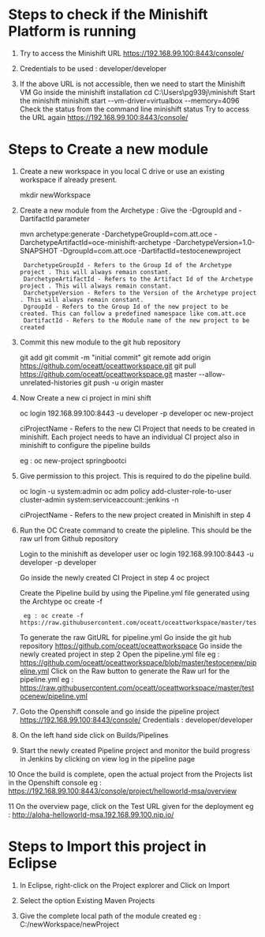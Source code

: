 # Steps to check if the Minishift Platform is running
1. Try to access the Minishift URL
	https://192.168.99.100:8443/console/

2. Credentials to be used : 
	developer/developer

3. If the above URL is not accessible, then we need to start the Minishift VM
	Go inside the minishift installation
		cd C:\Users\pg939j\minishift
	Start the minishift
		minishift start --vm-driver=virtualbox --memory=4096
	Check the status from the command line
		minishift status
	Try to access the URL again
		https://192.168.99.100:8443/console/


# Steps to Create a new module
1. Create a new workspace in you local C drive or use an existing workspace if already present.
	
	mkdir newWorkspace

2. Create a new module from the Archetype : Give the -DgroupId and -DartifactId parameter 
	
	mvn archetype:generate  -DarchetypeGroupId=com.att.oce -DarchetypeArtifactId=oce-minishift-archetype -DarchetypeVersion=1.0-SNAPSHOT -DgroupId=com.att.oce -DartifactId=testocenewproject
		
		DarchetypeGroupId - Refers to the Group Id of the Archetype project . This will always remain constant.
		DarchetypeArtifactId - Refers to the Artifact Id of the Archetype project . This will always remain constant.
		DarchetypeVersion - Refers to the Version of the Archetype project . This will always remain constant.
		DgroupId - Refers to the Group Id of the new project to be created. This can follow a predefined namespace like com.att.oce
		DartifactId - Refers to the Module name of the new project to be created

3. Commit this new module to the git hub repository
	
	git add <moduleName>
	git commit -m "initial commit"
	git remote add origin https://github.com/oceatt/oceattworkspace.git
	git pull https://github.com/oceatt/oceattworkspace.git master --allow-unrelated-histories
	git push -u origin master


4. Now Create a new ci project in mini shift
	
	oc login 192.168.99.100:8443 -u developer -p developer
	oc new-project <ciProjectName>
	
	ciProjectName - Refers to the new CI Project that needs to be created in minishift. Each project needs to have an individual CI project also in minishift to configure the pipeline builds
	
	eg : oc new-project springbootci

5. Give permission to this project. This is required to do the pipeline build. 
	
	oc login -u system:admin
	oc adm policy add-cluster-role-to-user cluster-admin system:serviceaccount:<ciProjectName>:jenkins -n <ciProjectName>
	
	ciProjectName - Refers to the new project created in Minishift in step 4


6. Run the OC Create command to create the pipleline. This should be the raw url from Github repository
	
	Login to the minishift as developer user
		oc login 192.168.99.100:8443 -u developer -p developer
	
	Go inside the newly created CI Project in step 4
		oc project <ciProjectName>
	
	Create the Pipeline build by using the Pipeline.yml file generated using the Archtype
		oc create -f <RawgitURL for pipeline.yml>
		
		eg : oc create -f https://raw.githubusercontent.com/oceatt/oceattworkspace/master/testocenew/pipeline.yml
		
	To generate the raw GitURL for pipeline.yml
		Go inside the git hub repository https://github.com/oceatt/oceattworkspace
		Go inside the newly created project in step 2
		Open the pipeline.yml file
			eg : https://github.com/oceatt/oceattworkspace/blob/master/testocenew/pipeline.yml
		Click on the Raw button to generate the Raw url for the pipeline.yml
			eg : https://raw.githubusercontent.com/oceatt/oceattworkspace/master/testocenew/pipeline.yml
		

7. Goto the Openshift console and go inside the pipeline project
	https://192.168.99.100:8443/console/
	Credentials : developer/developer

8. On the left hand side click on Builds/Pipelines 

9. Start the newly created Pipeline project and monitor the build progress in Jenkins by clicking on view log in the pipeline page

10 Once the build is complete, open the actual project from the Projects list in the Openshift console
	eg : https://192.168.99.100:8443/console/project/helloworld-msa/overview
	
11 On the overview page, click on the Test URL given for the deployment
	eg : http://aloha-helloworld-msa.192.168.99.100.nip.io/
	
	
# Steps to Import this project in Eclipse
1. In Eclipse, right-click on the Project explorer and Click on Import

2. Select the option Existing Maven Projects

3. Give the complete local path of the module created
	eg : C:/newWorkspace/newProject
